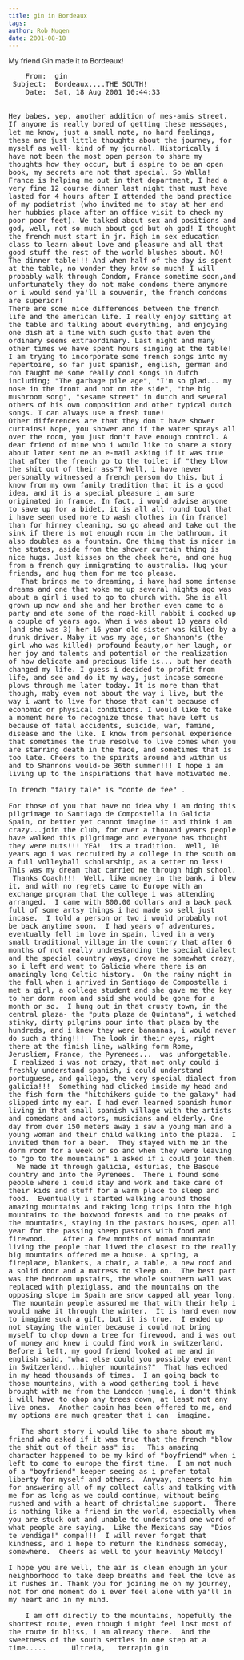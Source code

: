 ```yaml
---
title: gin in Bordeaux
tags: 
author: Rob Nugen
date: 2001-08-18
---
```


<p>My friend Gin made it to Bordeaux!</p>

<pre>
    From:  gin
 Subject:  Bordeaux....THE SOUTH!
    Date:  Sat, 18 Aug 2001 10:44:33 


Hey babes, yep, another addition of mes-amis street.
If anyone is really bored of getting these messages,
let me know, just a small note, no hard feelings,
these are just little thoughts about the journey, for
myself as well- kind of my journal. Historically i
have not been the most open person to share my
thoughts how they occur, but i aspire to be an open
book, my secrets are not that special. So Walla!
France is helping me out in that department, I had a
very fine 12 course dinner last night that must have
lasted for 4 hours after I attended the band practice
of my podiatrist (who invited me to stay at her and
her hubbies place after an office visit to check my
poor poor feet). We talked about sex and positions and
god, well, not so much about god but oh god! I thought
the french must start in jr. high in sex education
class to learn about love and pleasure and all that
good stuff the rest of the world blushes about. NO!
The dinner table!!! And when half of the day is spent
at the table, no wonder they know so much! I will
probably walk through Condom, France sometime soon,and
unfortunately they do not make condoms there anymore
or i would send ya'll a souvenir, the french condoms
are superior! 
There are some nice differences between the french
life and the american life. I really enjoy sitting at
the table and talking about everything, and enjoying
one dish at a time with such gusto that even the
ordinary seems extraordinary. Last night and many
other times we have spent hours singing at the table!
I am trying to incorporate some french songs into my
repertoire, so far just spanish, english, german and
ron taught me some really cool songs in dutch
including; "The garbage pile age", "I'm so glad... my
nose in the front and not on the side", "the big
mushroom song", "sesame street" in dutch and several
others of his own composition and other typical dutch
songs. I can always use a fresh tune! 
Other differences are that they don't have shower
curtains! Nope, you shower and if the water sprays all
over the room, you just don't have enough control. A
dear friend of mine who i would like to share a story
about later sent me an e-mail asking if it was true
that after the french go to the toilet if "they blow
the shit out of their ass"? Well, i have never
personally witnessed a french person do this, but i
know from my own family tradition that it is a good
idea, and it is a special pleasure i am sure
originated in france. In fact, i would advise anyone
to save up for a bidet, it is all all round tool that
i have seen used more to wash clothes in (in france)
than for hinney cleaning, so go ahead and take out the
sink if there is not enough room in the bathroom, it
also doubles as a fountain. One thing that is nicer in
the states, aside from the shower curtain thing is
nice hugs. Just kisses on the cheek here, and one hug
from a french guy immigrating to australia. Hug your
friends, and hug them for me too please. 
   That brings me to dreaming, i have had some intense
dreams and one that woke me up several nights ago was
about a girl i used to go to church with. She is all
grown up now and she and her brother even came to a
party and ate some of the road-kill rabbit i cooked up
a couple of years ago. When i was about 10 years old
(and she was 3) her 16 year old sister was killed by a
drunk driver. Maby it was my age, or Shannon's (the
girl who was killed) profound beauty,or her laugh, or
her joy and talents and potential or the realization
of how delicate and precious life is... but her death
changed my life. I guess i decided to profit from
life, and see and do it my way, just incase someone
plows through me later today. It is more than that
though, maby even not about the way i live, but the
way i want to live for those that can't because of
economic or physical conditions. I would like to take
a moment here to recognize those that have left us
because of fatal accidents, suicide, war, famine,
disease and the like. I know from personal experience
that sometimes the true resolve to live comes when you
are starring death in the face, and sometimes that is
too late. Cheers to the spirits around and within us
and to Shannons would-be 36th summer!!! I hope i am
living up to the inspirations that have motivated me. 

In french "fairy tale" is "conte de fee" . 

For those of you that have no idea why i am doing this
pilgrimage to Santiago de Compostella in Galicia
Spain, or better yet cannot imagine it and think i am
crazy...join the club, for over a thouand years people
have walked this pilgrimage and everyone has thought
they were nuts!!! YEA!  its a tradition.  Well, 10
years ago i was recruited by a college in the south on
a full volleyball scholarship, as a setter no less! 
This was my dream that carried me through high school.
 Thanks Coach!!!  Well, like money in the bank, i blew
it, and with no regrets came to Europe with an
exchange program that the college i was attending
arranged.  I came with 800.00 dollars and a back pack
full of some artsy things i had made so sell just
incase.  I told a person or two i would probably not
be back anytime soon.  I had years of adventures,
eventually fell in love in spain, lived in a very
small traditional village in the country that after 6
months of not really undrestanding the special dialect
and the special country ways, drove me somewhat crazy,
so i left and went to Galicia where there is an
amazingly long Celtic history.  On the rainy night in
the fall when i arrived in Santiago de Compostella i
met a girl, a college student and she gave me the key
to her dorm room and said she would be gone for a
month or so.  I hung out in that crusty town, in the
central plaza- the "puta plaza de Quintana", i watched
stinky, dirty pilgrims pour into that plaza by the
hundreds, and i knew they were banannas, i would never
do such a thing!!!  The look in their eyes, right
there at the finish line, walking form Rome,
Jerusliem, France, the Pyrenees...  was unforgetable. 
 I realized i was not crazy, that not only could i
freshly understand spanish, i could understand
portuguese, and gallego, the very special dialect from
galicia!!!  Something had clicked inside my head and
the fish form the "hitchikers guide to the galaxy" had
slipped into my ear. I had even learned spanish humor
living in that small spanish village with the artists
and comedans and actors, musicians and elderly. One
day from over 150 meters away i saw a young man and a
young woman and their child walking into the plaza.  I
invited them for a beer.  They stayed with me in the
dorm room for a week or so and when they were leaving
to "go to the mountains" i asked if i could join them.
  We made it through galicia, esturias, the Basque
country and into the Pyrenees.  There i found some
people where i could stay and work and take care of
their kids and stuff for a warm place to sleep and
food.  Eventually i started walking around those
amazing mountains and taking long trips into the high
mountains to the boxwood forests and to the peaks of
the mountains, staying in the pastors houses, open all
year for the passing sheep pastors with food and
firewood.    After a few months of nomad mountain
living the people that lived the closest to the really
big mountains offered me a house. A spring, a
fireplace, blankets, a chair, a table, a new roof and
a solid door and a matress to sleep on.  The best part
was the bedroom upstairs, the whole southern wall was
replaced with plexiglass, and the mountains on the
opposing slope in Spain are snow capped all year long.
 The mountain people assured me that with their help i
would make it through the winter.  It is hard even now
to imagine such a gift, but it is true.  I ended up
not staying the winter because i could not bring
myself to chop down a tree for firewood, and i was out
of money and knew i could find work in switzerland.
Before i left, my good friend looked at me and in
english said, "what else could you possibly ever want
in Switzerland...higher mountains?"  That has echoed
in my head thousands of times.  I am going back to
those mountains, with a wood gathering tool i have
brought with me from the Landcon jungle, i don't think
i will have to chop any trees down, at least not any
live ones.  Another cabin has been offered to me, and
my options are much greater that i can  imagine.    

   The short story i would like to share about my
friend who asked if it was true that the french "blow
the shit out of their ass" is:   This amazing
character happened to be my kind of "boyfriend" when i
left to come to europe the first time.  I am not much
of a "boyfriend" keeper seeing as i prefer total
liberty for myself and others.  Anyway, cheers to him
for answering all of my collect calls and talking with
me for as long as we could continue, without being
rushed and with a heart of christaline support.  There
is nothing like a friend in the world, especially when
you are stuck out and unable to understand one word of
what people are saying.  Like the Mexicans say  "Dios
te vendiga!" compa!!!  I will never forget that
kindness, and i hope to return the kindness someday,
somewhere.  Cheers as well to your heavinly Melody!

I hope you are well, the air is clean enough in your
neighborhood to take deep breaths and feel the love as
it rushes in. Thank you for joining me on my journey,
not for one moment do i ever feel alone with ya'll in
my heart and in my mind.

    I am off directly to the mountains, hopefully the
shortest route, even though i might feel lost most of
the route in bliss, i am already there.  And the
sweetness of the south settles in one step at a
time.....      Ultreia,   terrapin gin     
</pre>
